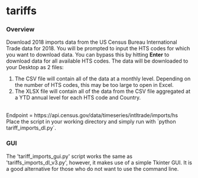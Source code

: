 # tariffs

### Overview
Download 2018 imports data from the US Census Bureau International Trade data for 2018. You will be prompted to input the HTS codes for which you want to download data. You can bypass this by hitting **Enter** to download data for all available HTS codes. The data will be downloaded to your Desktop as 2 files:
  1. The CSV file will contain all of the data at a monthly level. Depending on the number of HTS codes, this may be too large to open in Excel.
  2. The XLSX file will contain all of the data from the CSV file aggregated at a YTD annual level for each HTS code and Country.
<br>
Endpoint = https://api.census.gov/data/timeseries/intltrade/imports/hs
<br>
Place the script in your working directory and simply run with `python tariff_imports_dl.py`.

### GUI
The 'tariff_imports_gui.py' script works the same as 'tariffs_imports_dl_v3.py', however, it makes use of a simple Tkinter GUI. It is a good alternative for those who do not want to use the command line.
